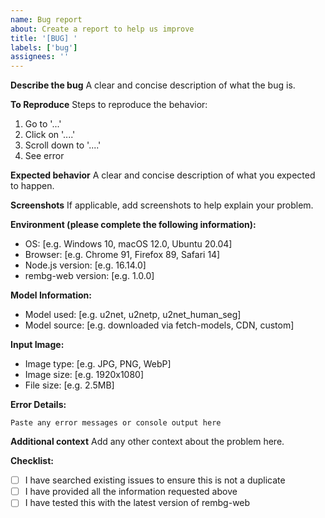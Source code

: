 ```yaml
---
name: Bug report
about: Create a report to help us improve
title: '[BUG] '
labels: ['bug']
assignees: ''
---
```


**Describe the bug**
A clear and concise description of what the bug is.

**To Reproduce**
Steps to reproduce the behavior:

1. Go to '...'
2. Click on '....'
3. Scroll down to '....'
4. See error

**Expected behavior**
A clear and concise description of what you expected to happen.

**Screenshots**
If applicable, add screenshots to help explain your problem.

**Environment (please complete the following information):**

- OS: [e.g. Windows 10, macOS 12.0, Ubuntu 20.04]
- Browser: [e.g. Chrome 91, Firefox 89, Safari 14]
- Node.js version: [e.g. 16.14.0]
- rembg-web version: [e.g. 1.0.0]

**Model Information:**

- Model used: [e.g. u2net, u2netp, u2net_human_seg]
- Model source: [e.g. downloaded via fetch-models, CDN, custom]

**Input Image:**

- Image type: [e.g. JPG, PNG, WebP]
- Image size: [e.g. 1920x1080]
- File size: [e.g. 2.5MB]

**Error Details:**

```
Paste any error messages or console output here
```

**Additional context**
Add any other context about the problem here.

**Checklist:**

- [ ] I have searched existing issues to ensure this is not a duplicate
- [ ] I have provided all the information requested above
- [ ] I have tested this with the latest version of rembg-web
